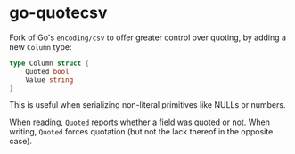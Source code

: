 # go-quotecsv

Fork of Go's `encoding/csv` to offer greater control over quoting,
by adding a new `Column` type:

```go
type Column struct {
	Quoted bool
	Value string
}
```

This is useful when serializing non-literal primitives like NULLs or numbers.

When reading, `Quoted` reports whether a field was quoted or not.
When writing, `Quoted` forces quotation (but not the lack thereof in the opposite case).
